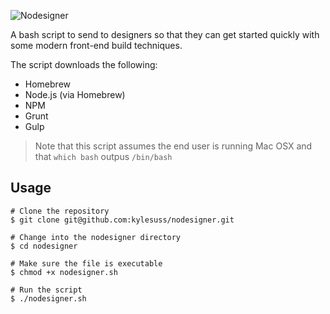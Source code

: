![Nodesigner](http://i.imgur.com/xb2SsyP.png)

A bash script to send to designers so that they can get started quickly with some modern front-end build techniques.

The script downloads the following:

* Homebrew
* Node.js (via Homebrew)
* NPM
* Grunt
* Gulp

> Note that this script assumes the end user is running Mac OSX and that `which bash` outpus `/bin/bash`

## Usage

```shell
# Clone the repository
$ git clone git@github.com:kylesuss/nodesigner.git

# Change into the nodesigner directory
$ cd nodesigner

# Make sure the file is executable
$ chmod +x nodesigner.sh

# Run the script
$ ./nodesigner.sh
```